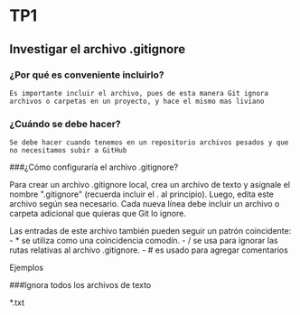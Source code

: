 # TP1

##  Investigar el archivo .gitignore

### ¿Por qué es conveniente incluirlo?
	Es importante incluir el archivo, pues de esta manera Git ignora archivos o carpetas en un proyecto, y hace el mismo mas liviano

### ¿Cuándo se debe hacer?
	Se debe hacer cuando tenemos en un repositorio archivos pesados y que no necesitamos subir a GitHub

###¿Cómo configuraría el archivo .gitignore?
	
Para crear un archivo .gitignore local, crea un archivo de texto
y asígnale el nombre ".gitignore" (recuerda incluir el . al principio).
Luego, edita este archivo según sea necesario. Cada nueva línea debe 
incluir un archivo o carpeta adicional que quieras que Git lo ignore.

Las entradas de este archivo también pueden seguir un patrón coincidente:
	- * se utiliza como una coincidencia comodín.
	- / se usa para ignorar las rutas relativas al archivo .gitignore.
	- # es usado para agregar comentarios

Ejemplos

###Ignora todos los archivos de texto

*.txt
